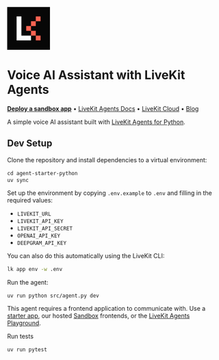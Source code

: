 <a href="https://livekit.io/">
  <img src="./.github/assets/livekit-mark.png" alt="LiveKit logo" width="100" height="100">
</a>

# Voice AI Assistant with LiveKit Agents

<p>
  <a href="https://cloud.livekit.io/projects/p_/sandbox"><strong>Deploy a sandbox app</strong></a>
  •
  <a href="https://docs.livekit.io/agents/">LiveKit Agents Docs</a>
  •
  <a href="https://livekit.io/cloud">LiveKit Cloud</a>
  •
  <a href="https://blog.livekit.io/">Blog</a>
</p>

A simple voice AI assistant built with [LiveKit Agents for Python](https://github.com/livekit/agents).

## Dev Setup

Clone the repository and install dependencies to a virtual environment:

```console
cd agent-starter-python
uv sync
```

Set up the environment by copying `.env.example` to `.env` and filling in the required values:

- `LIVEKIT_URL`
- `LIVEKIT_API_KEY`
- `LIVEKIT_API_SECRET`
- `OPENAI_API_KEY`
- `DEEPGRAM_API_KEY`

You can also do this automatically using the LiveKit CLI:

```bash
lk app env -w .env
```

Run the agent:

```console
uv run python src/agent.py dev
```

This agent requires a frontend application to communicate with. Use a [starter app](https://docs.livekit.io/agents/start/frontend/#starter-apps), our hosted [Sandbox](https://cloud.livekit.io/projects/p_/sandbox) frontends, or the [LiveKit Agents Playground](https://agents-playground.livekit.io/).


Run tests

```console
uv run pytest
```